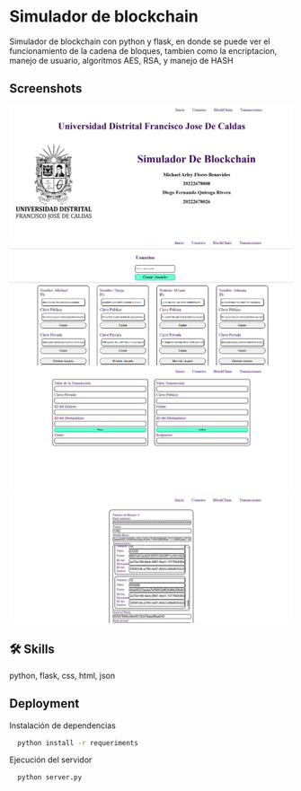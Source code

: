 
# Simulador de blockchain

Simulador de blockchain con python y flask, en donde se puede ver el funcionamiento de la cadena de bloques, tambien como la encriptacion, manejo de usuario, algoritmos AES, RSA, y manejo de HASH




## Screenshots

![App Screenshot](./img/screenshoots/Screen%201.png)
![App Screenshot](./img/screenshoots/Screen%202.png)
![App Screenshot](./img/screenshoots/Screen%203.png)
![App Screenshot](./img/screenshoots/Screen%204.png)


## 🛠 Skills
python, flask, css, html, json


## Deployment

Instalación de dependencias

```bash
  python install -r requeriments
```

Ejecución del servidor

```bash
  python server.py
```


